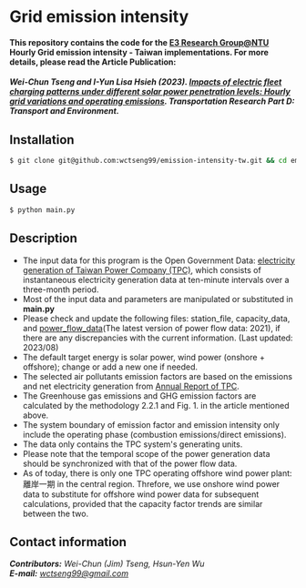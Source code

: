 # Grid emission intensity

#### This repository contains the code for the [E3 Research Group@NTU](https://www.e3group.caece.net) **Hourly Grid emission intensity - Taiwan** implementations. For more details, please read the Article Publication: 
***Wei-Chun Tseng and I-Yun Lisa Hsieh (2023). [Impacts of electric fleet charging patterns under different solar power penetration levels: Hourly grid variations and operating emissions](https://doi.org/10.1016/j.trd.2023.103848). Transportation Research Part D: Transport and Environment.***

## Installation

```bash
$ git clone git@github.com:wctseng99/emission-intensity-tw.git && cd emission-intensity-tw
```

## Usage

```bash
$ python main.py
```

## Description
- The input data for this program is the Open Government Data: [electricity generation of Taiwan Power Company (TPC)](https://data.gov.tw/dataset/37331), which consists of instantaneous electricity generation data at ten-minute intervals over a three-month period.
- Most of the input data and parameters are manipulated or substituted in **main.py**
- Please check and update the following files: station_file, capacity_data, and [power_flow_data](https://data.gov.tw/en/datasets/37326)(The latest version of power flow data: 2021), if there are any discrepancies with the current information. (Last updated: 2023/08)
- The default target energy is solar power, wind power (onshore + offshore); change or add a new one if needed.
- The selected air pollutants emission factors are based on the emissions and net electricity generation from [Annual Report of TPC](https://www.taipower.com.tw/upload/43/43_05/111年電業年報.pdf?230829).
- The Greenhouse gas emissions and GHG emission factors are calculated by the methodology 2.2.1 and Fig. 1. in the article mentioned above.
- The system boundary of emission factor and emission intensity only include the operating phase (combustion emissions/direct emissions).
- The data only contains the TPC system's generating units.
- Please note that the temporal scope of the power generation data should be synchronized with that of the power flow data.
- As of today, there is only one TPC operating offshore wind power plant: 離岸一期 in the central region. Threfore, we use onshore wind power data to substitute for offshore wind power data for subsequent calculations, provided that the capacity factor trends are similar between the two.


## Contact information
***Contributors:** Wei-Chun (Jim) Tseng, Hsun-Yen Wu*  
***E-mail:** wctseng99@gmail.com*  
